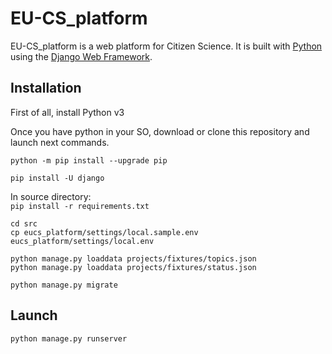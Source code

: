 

# EU-CS_platform

EU-CS_platform is a web platform for Citizen Science. It is built with [Python][0] using the [Django Web Framework][1].


## Installation
First of all, install Python v3 <br/>

Once you have python in your SO, download or clone this repository and launch next commands.<br/>
```
python -m pip install --upgrade pip
```
```
pip install -U django
```
In source directory: <br/>
    ```
    pip install -r requirements.txt
    ```
```
cd src
cp eucs_platform/settings/local.sample.env eucs_platform/settings/local.env
```
```
python manage.py loaddata projects/fixtures/topics.json
python manage.py loaddata projects/fixtures/status.json
```

```
python manage.py migrate
```

## Launch
```
python manage.py runserver
```



[0]: https://www.python.org/
[1]: https://www.djangoproject.com/
